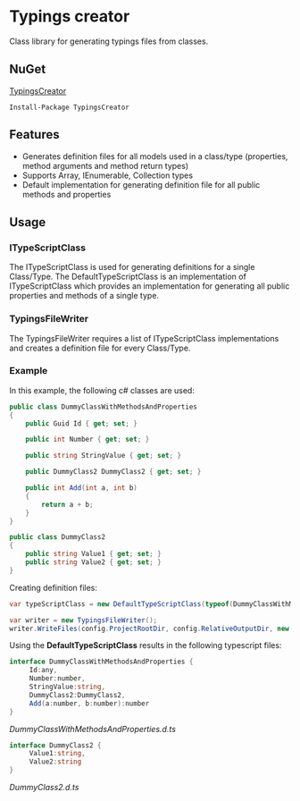 # Typings creator

Class library for generating typings files from classes.

## NuGet

[TypingsCreator ](https://www.nuget.org/packages/TypingsCreator/)

```
Install-Package TypingsCreator
```

## Features

* Generates definition files for all models used in a class/type (properties, method arguments and method return types)
* Supports Array, IEnumerable, Collection types
* Default implementation for generating definition file for all public methods and properties

## Usage

### ITypeScriptClass

The ITypeScriptClass is used for generating definitions for a single Class/Type.
The DefaultTypeScriptClass is an implementation of ITypeScriptClass which provides an implementation for generating all public properties and methods of a single type.

### TypingsFileWriter

The TypingsFileWriter requires a list of ITypeScriptClass implementations and creates a definition file for every Class/Type.

### Example

In this example, the following c# classes are used:

```csharp
public class DummyClassWithMethodsAndProperties
{
    public Guid Id { get; set; }

    public int Number { get; set; }

    public string StringValue { get; set; }

    public DummyClass2 DummyClass2 { get; set; }

    public int Add(int a, int b)
    {
        return a + b;
    }
}

public class DummyClass2
{
    public string Value1 { get; set; }
    public string Value2 { get; set; }
}
```

Creating definition files:

```csharp
var typeScriptClass = new DefaultTypeScriptClass(typeof(DummyClassWithMethodsAndProperties));

var writer = new TypingsFileWriter();
writer.WriteFiles(config.ProjectRootDir, config.RelativeOutputDir, new List<ITypeScriptClass> { typeScriptClass } );
```

Using the **DefaultTypeScriptClass** results in the following typescript files:

```csharp
interface DummyClassWithMethodsAndProperties {
     Id:any,
     Number:number,
     StringValue:string,
     DummyClass2:DummyClass2,
     Add(a:number, b:number):number
}
```
*DummyClassWithMethodsAndProperties.d.ts*

```csharp
interface DummyClass2 {
     Value1:string,
     Value2:string
}
```
*DummyClass2.d.ts*

